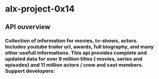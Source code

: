 # alx-project-0x14
## API ouverview
### Collection of information for movies, tv-shows, actors. Includes youtube trailer url, awards, full biography, and many other usefull informations. This api provides complete and updated data for over 9 million titles ( movies, series and episodes) and 11 million actors / crew and cast members. Support developers:
